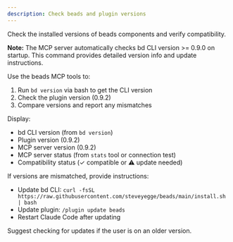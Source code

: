 ```yaml
---
description: Check beads and plugin versions
---
```


Check the installed versions of beads components and verify compatibility.

**Note:** The MCP server automatically checks bd CLI version >= 0.9.0 on startup. This command provides detailed version info and update instructions.

Use the beads MCP tools to:
1. Run `bd version` via bash to get the CLI version
2. Check the plugin version (0.9.2)
3. Compare versions and report any mismatches

Display:
- bd CLI version (from `bd version`)
- Plugin version (0.9.2)
- MCP server version (0.9.2)
- MCP server status (from `stats` tool or connection test)
- Compatibility status (✓ compatible or ⚠️ update needed)

If versions are mismatched, provide instructions:
- Update bd CLI: `curl -fsSL https://raw.githubusercontent.com/steveyegge/beads/main/install.sh | bash`
- Update plugin: `/plugin update beads`
- Restart Claude Code after updating

Suggest checking for updates if the user is on an older version.
